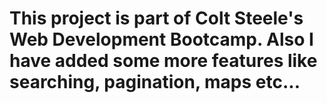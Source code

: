 # This project is part of Colt Steele's Web Development Bootcamp. Also I have added some more features like searching, pagination, maps etc...
